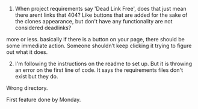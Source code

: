 1. When project requirements say 'Dead Link Free', does that just mean there arent links that 404? Like buttons that are added for the sake of the clones appearance, but don't have any functionality are not considered deadlinks?

more or less. basically if there is a button on your page, there should be some immediate action. Someone shouldn’t keep clicking it trying to figure out what it does.

2. I'm following the instructions on the readme to set up. But it is throwing an error on the first line of code. It says the requirements files don't exist but they do.

Wrong directory.




First feature done by Monday.
